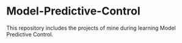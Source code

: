 # Model-Predictive-Control
This repository includes the projects of mine during learning Model Predictive Control. 
